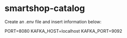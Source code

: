 # smartshop-catalog

Create an .env file and insert information below:

PORT=8080
KAFKA_HOST=localhost
KAFKA_PORT=9092